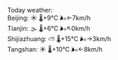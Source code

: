Today weather:  
Beijing: ☀️   🌡️+9°C 🌬️←7km/h  
Tianjin: 🌫  🌡️+6°C 🌬️↖0km/h  
Shijiazhuang: ⛅️  🌡️+15°C 🌬️→3km/h  
Tangshan: ☀️   🌡️+10°C 🌬️←8km/h  
